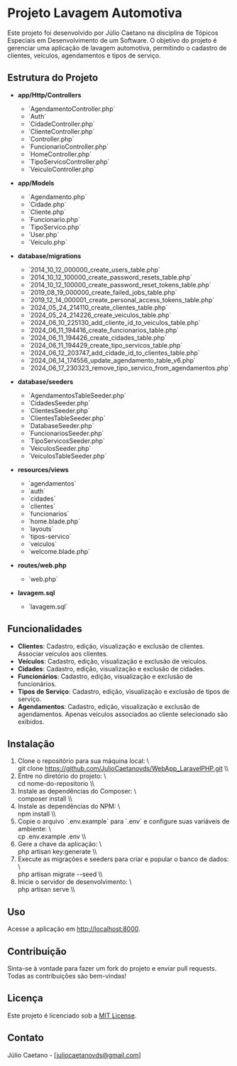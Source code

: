 # Projeto Lavagem Automotiva

Este projeto foi desenvolvido por Júlio Caetano na disciplina de Tópicos Especiais em Desenvolvimento de um Software. O objetivo do projeto é gerenciar uma aplicação de lavagem automotiva, permitindo o cadastro de clientes, veículos, agendamentos e tipos de serviço.

## Estrutura do Projeto

- **app/Http/Controllers**
  - \`AgendamentoController.php\`
  - \`Auth\`
  - \`CidadeController.php\`
  - \`ClienteController.php\`
  - \`Controller.php\`
  - \`FuncionarioController.php\`
  - \`HomeController.php\`
  - \`TipoServicoController.php\`
  - \`VeiculoController.php\`

- **app/Models**
  - \`Agendamento.php\`
  - \`Cidade.php\`
  - \`Cliente.php\`
  - \`Funcionario.php\`
  - \`TipoServico.php\`
  - \`User.php\`
  - \`Veiculo.php\`

- **database/migrations**
  - \`2014_10_12_000000_create_users_table.php\`
  - \`2014_10_12_100000_create_password_resets_table.php\`
  - \`2014_10_12_100000_create_password_reset_tokens_table.php\`
  - \`2019_08_19_000000_create_failed_jobs_table.php\`
  - \`2019_12_14_000001_create_personal_access_tokens_table.php\`
  - \`2024_05_24_214110_create_clientes_table.php\`
  - \`2024_05_24_214226_create_veiculos_table.php\`
  - \`2024_06_10_225130_add_cliente_id_to_veiculos_table.php\`
  - \`2024_06_11_194416_create_funcionarios_table.php\`
  - \`2024_06_11_194426_create_cidades_table.php\`
  - \`2024_06_11_194429_create_tipo_servicos_table.php\`
  - \`2024_06_12_203747_add_cidade_id_to_clientes_table.php\`
  - \`2024_06_14_174556_update_agendamento_table_v6.php\`
  - \`2024_06_17_230323_remove_tipo_servico_from_agendamentos.php\`

- **database/seeders**
  - \`AgendamentosTableSeeder.php\`
  - \`CidadesSeeder.php\`
  - \`ClientesSeeder.php\`
  - \`ClientesTableSeeder.php\`
  - \`DatabaseSeeder.php\`
  - \`FuncionariosSeeder.php\`
  - \`TipoServicosSeeder.php\`
  - \`VeiculosSeeder.php\`
  - \`VeiculosTableSeeder.php\`

- **resources/views**
  - \`agendamentos\`
  - \`auth\`
  - \`cidades\`
  - \`clientes\`
  - \`funcionarios\`
  - \`home.blade.php\`
  - \`layouts\`
  - \`tipos-servico\`
  - \`veiculos\`
  - \`welcome.blade.php\`

- **routes/web.php**
  - \`web.php\`

- **lavagem.sql**
  - \`lavagem.sql\`

## Funcionalidades

- **Clientes**: Cadastro, edição, visualização e exclusão de clientes. Associar veículos aos clientes.
- **Veículos**: Cadastro, edição, visualização e exclusão de veículos.
- **Cidades**: Cadastro, edição, visualização e exclusão de cidades.
- **Funcionários**: Cadastro, edição, visualização e exclusão de funcionários.
- **Tipos de Serviço**: Cadastro, edição, visualização e exclusão de tipos de serviço.
- **Agendamentos**: Cadastro, edição, visualização e exclusão de agendamentos. Apenas veículos associados ao cliente selecionado são exibidos.

## Instalação

1. Clone o repositório para sua máquina local:
   \\\
   git clone https://github.com/JulioCaetanovds/WebApp_LaravelPHP.git
   \\\
2. Entre no diretório do projeto:
   \\\
   cd nome-do-repositorio
   \\\
3. Instale as dependências do Composer:
   \\\
   composer install
   \\\
4. Instale as dependências do NPM:
   \\\
   npm install
   \\\
5. Copie o arquivo \`.env.example\` para \`.env\` e configure suas variáveis de ambiente:
   \\\
   cp .env.example .env
   \\\
6. Gere a chave da aplicação:
   \\\
   php artisan key:generate
   \\\
7. Execute as migrações e seeders para criar e popular o banco de dados:
   \\\
   php artisan migrate --seed
   \\\
8. Inicie o servidor de desenvolvimento:
   \\\
   php artisan serve
   \\\

## Uso

Acesse a aplicação em [http://localhost:8000](http://localhost:8000).

## Contribuição

Sinta-se à vontade para fazer um fork do projeto e enviar pull requests. Todas as contribuições são bem-vindas!

## Licença

Este projeto é licenciado sob a [MIT License](LICENSE).

## Contato

Júlio Caetano - [juliocaetanovds@gmail.com]
